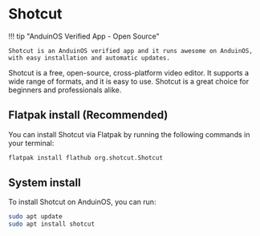# Shotcut

!!! tip "AnduinOS Verified App - Open Source"

    Shotcut is an AnduinOS verified app and it runs awesome on AnduinOS, with easy installation and automatic updates.

Shotcut is a free, open-source, cross-platform video editor. It supports a wide range of formats, and it is easy to use. Shotcut is a great choice for beginners and professionals alike.

## Flatpak install (Recommended)

You can install Shotcut via Flatpak by running the following commands in your terminal:

```bash
flatpak install flathub org.shotcut.Shotcut
```

## System install

To install Shotcut on AnduinOS, you can run:

```bash
sudo apt update
sudo apt install shotcut
```

